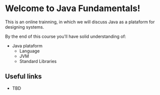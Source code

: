 # Welcome to Java Fundamentals!

This is an online trainning, in which we will discuss Java as a plataform for designing systems. 

By the end of this course you'll have solid understanding of:

- Java plataform 
    - Language
    - JVM
    - Standard Libraries


## Useful links

- TBD